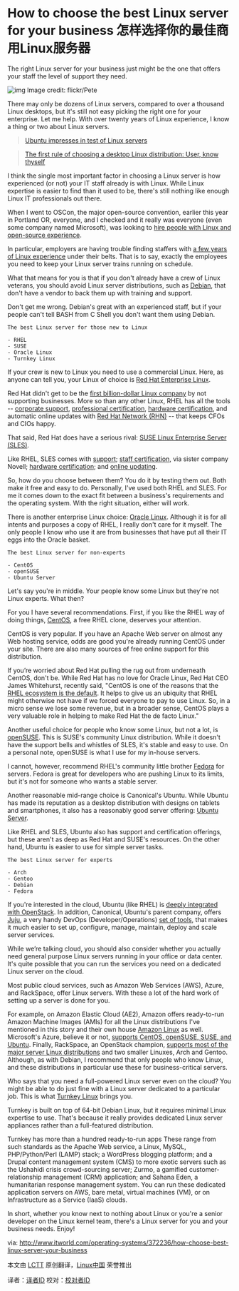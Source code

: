 How to choose the best Linux server for your business
怎样选择你的最佳商用Linux服务器
=====================================================

The right Linux server for your business just might be the one that offers your staff the level of support they need.


![img](http://www.itworld.com/sites/default/files/best-penguin.jpg "penguins")
Image credit: flickr/Pete

There may only be dozens of Linux servers, compared to over a thousand Linux desktops, but it's still not easy picking the right one for your enterprise. Let me help. With over twenty years of Linux experience, I know a thing or two about Linux servers.

> [Ubuntu impresses in test of Linux servers][1]

> [The first rule of choosing a desktop Linux distribution: User, know thyself][2]

I think the single most important factor in choosing a Linux server is how experienced (or not) your IT staff already is with Linux. While Linux expertise is easier to find than it used to be, there's still nothing like enough Linux IT professionals out there.

When I went to OSCon, the major open-source convention, earlier this year in Portland OR, everyone, and I checked and it really was everyone (even some company named Microsoft), was looking to [hire people with Linux and open-source experience][3].

In particular, employers are having trouble finding staffers with [a few years of Linux experience][4] under their belts. That is to say, exactly the employees you need to keep your Linux server trains running on schedule.

What that means for you is that if you don't already have a crew of Linux veterans, you should avoid Linux server distributions, such as [Debian][5], that don't have a vendor to back them up with training and support.

Don't get me wrong. Debian's great with an experienced staff, but if your people can't tell BASH from C Shell you don't want them using Debian.

	The best Linux server for those new to Linux

	- RHEL
	- SUSE
	- Oracle Linux
	- Turnkey Linux

If your crew is new to Linux you need to use a commercial Linux. Here, as anyone can tell you, your Linux of choice is [Red Hat Enterprise Linux][6].

Red Hat didn't get to be the [first billion-dollar Linux company][7] by not supporting businesses. More so than any other Linux, RHEL has all the tools -- [corporate support][8], [professional certification][9], [hardware certification][10], and automatic online updates with [Red Hat Network (RHN)][11] -- that keeps CFOs and CIOs happy.

That said, Red Hat does have a serious rival: [SUSE Linux Enterprise Server (SLES)][12].

Like RHEL, SLES comes with [support][13]; [staff certification][14], via sister company Novell; [hardware certification][15]; and [online updating][16].

So, how do you choose between them? You do it by testing them out. Both make it free and easy to do. Personally, I've used both RHEL and SLES. For me it comes down to the exact fit between a business's requirements and the operating system. With the right situation, either will work.

There is another enterprise Linux choice: [Oracle Linux][17]. Although it is for all intents and purposes a copy of RHEL, I really don't care for it myself. The only people I know who use it are from businesses that have put all their IT eggs into the Oracle basket.

	The best Linux server for non-experts

	- CentOS
	- openSUSE
	- Ubuntu Server

Let's say you're in middle. Your people know some Linux but they're not Linux experts. What then?

For you I have several recommendations. First, if you like the RHEL way of doing things, [CentOS][18], a free RHEL clone, deserves your attention.

CentOS is very popular. If you have an Apache Web server on almost any Web hosting service, odds are good you're already running CentOS under your site. There are also many sources of free online support for this distribution.

If you’re worried about Red Hat pulling the rug out from underneath CentOS, don't be. While Red Hat has no love for Oracle Linux, Red Hat CEO James Whitehurst, recently said, "CentOS is one of the reasons that the [RHEL ecosystem is the default][19]. It helps to give us an ubiquity that RHEL might otherwise not have if we forced everyone to pay to use Linux. So, in a micro sense we lose some revenue, but in a broader sense, CentOS plays a very valuable role in helping to make Red Hat the de facto Linux."

Another useful choice for people who know some Linux, but not a lot, is [openSUSE][20]. This is SUSE's community Linux distribution. While it doesn't have the support bells and whistles of SLES, it's stable and easy to use. On a personal note, openSUSE is what I use for my in-house servers.

I cannot, however, recommend RHEL's community little brother [Fedora][21] for servers. Fedora is great for developers who are pushing Linux to its limits, but it's not for someone who wants a stable server.

Another reasonable mid-range choice is Canonical's Ubuntu. While Ubuntu has made its reputation as a desktop distribution with designs on tablets and smartphones, it also has a reasonably good server offering: [Ubuntu Server][22].

Like RHEL and SLES, Ubuntu also has support and certification offerings, but these aren't as deep as Red Hat and SUSE's resources. On the other hand, Ubuntu is easier to use for simple server tasks.

	The best Linux server for experts

	- Arch
	- Gentoo
	- Debian
	- Fedora

If you're interested in the cloud, Ubuntu (like RHEL) is [deeply integrated with OpenStack][23]. In addition, Canonical, Ubuntu's parent company, offers [Juju][24], a very handy DevOps (Developer/Operations) [set of tools][25], that makes it much easier to set up, configure, manage, maintain, deploy and scale server services.

While we’re talking cloud, you should also consider whether you actually need general purpose Linux servers running in your office or data center. It's quite possible that you can run the services you need on a dedicated Linux server on the cloud.

Most public cloud services, such as Amazon Web Services (AWS), Azure, and RackSpace, offer Linux servers. With these a lot of the hard work of setting up a server is done for you.

For example, on Amazon Elastic Cloud (AE2), Amazon offers ready-to-run Amazon Machine Images (AMIs) for all the Linux distributions I've mentioned in this story and their own house [Amazon Linux][26] as well. Microsoft's Azure, believe it or not, [supports CentOS, openSUSE, SUSE, and Ubuntu][27]. Finally, RackSpace, an OpenStack champion, [supports most of the major server Linux distributions][28] and two smaller Linuxes, Arch and Gentoo. Although, as with Debian, I recommend that only people who know Linux, and these distributions in particular use these for business-critical servers.

Who says that you need a full-powered Linux server even on the cloud? You might be able to do just fine with a Linux server dedicated to a particular job. This is what [Turnkey Linux][29] brings you.

Turnkey is built on top of 64-bit Debian Linux, but it requires minimal Linux expertise to use. That's because it really provides dedicated Linux server appliances rather than a full-featured distribution.

Turnkey has more than a hundred ready-to-run apps These range from such standards as the Apache Web service, a Linux, MySQL, PHP/Python/Perl (LAMP) stack; a WordPress blogging platform; and a Drupal content management system (CMS) to more exotic servers such as the Ushahidi crisis crowd-sourcing server; Zurmo, a gamified customer-relationship management (CRM) application; and Sahana Eden, a humanitarian response management system. You can run these dedicated application servers on AWS, bare metal, virtual machines (VM), or on Infrastructure as a Service (IaaS) clouds.

In short, whether you know next to nothing about Linux or you're a senior developer on the Linux kernel team, there's a Linux server for you and your business needs. Enjoy!


via: http://www.itworld.com/operating-systems/372236/how-choose-best-linux-server-your-business

本文由 [LCTT][] 原创翻译，[Linux中国][] 荣誉推出

译者：[译者ID][] 校对：[校对者ID][]


[LCTT]:https://github.com/LCTT/TranslateProject
[Linux中国]:http://linux.cn/portal.php
[译者ID]:http://linux.cn/space/译者ID
[校对者ID]:http://linux.cn/space/校对者ID

[1]:http://www.itworld.com/slideshow/119061/ubuntu-impresses-test-linux-servers-372374
[2]:http://www.itworld.com/operating-systems/370104/first-rule-choosing-desktop-linux-distribution-user-know-thyself
[3]:http://blog.smartbear.com/open-source/yes-open-source-jobs-are-hot-and-we-have-stats-to-prove-it/
[4]:http://www.itworld.com/it-managementstrategy/250988/where-are-all-linux-professionals
[5]:http://www.debian.org/
[6]:http://www.redhat.com/products/enterprise-linux/
[7]:http://www.itworld.com/it-managementstrategy/263212/red-hat-joins-billion-dollar-club
[8]:http://www.redhat.com/support/
[9]:http://www.redhat.com/training/certifications/
[10]:http://www.redhat.com/rhel/compatibility/hardware/
[11]:https://access.redhat.com/subscriptions/rhntransition/
[12]:https://www.suse.com/products/server/
[13]:https://www.suse.com/products/expandedsupport/
[14]:http://www.novell.com/training/certinfo/clp/
[15]:https://www.suse.com/partners/ihv/yes/
[16]:https://www.suse.com/products/register.html
[17]:http://www.oracle.com/us/technologies/linux/overview/index.html
[18]:http://www.centos.org/
[19]:http://readwrite.com/2013/08/13/red-hat-ceo-centos-open-source
[20]:http://www.opensuse.org/en/
[21]:http://fedoraproject.org/
[22]:http://www.ubuntu.com/server
[23]:http://www.ubuntu.com/cloud/build-a-cloud
[24]:https://juju.ubuntu.com/
[25]:https://community.csc.com/community/cio-engage/blog/2013/08/25/beyond-chef-and-puppet-ubuntu-juju
[26]:https://aws.amazon.com/marketplace/pp/B00635Y2IW/ref=mkt_ste_ec2_amznlinux
[27]:http://www.windowsazure.com/en-us/manage/linux/other-resources/endorsed-distributions/
[28]:http://www.rackspace.com/knowledge_center/article/choosing-a-linux-distribution
[29]:http://www.turnkeylinux.org/
